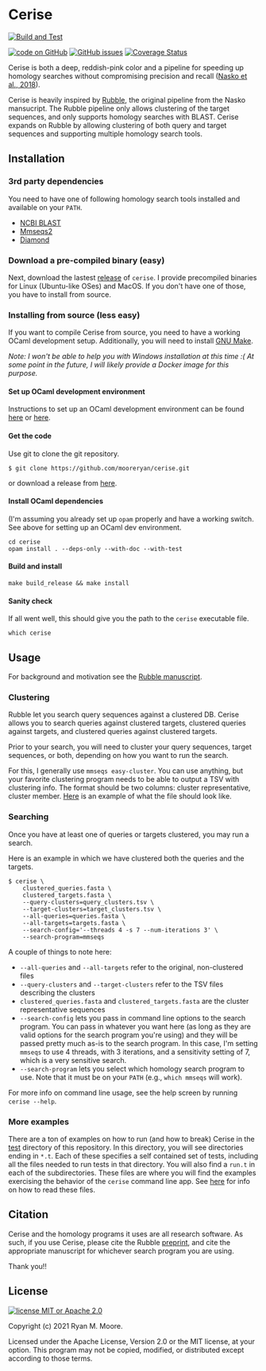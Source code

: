 # Cerise

[![Build and Test](https://github.com/mooreryan/cerise/actions/workflows/build_and_test.yml/badge.svg?branch=main)](https://github.com/mooreryan/cerise/actions/workflows/build_and_test.yml)

[![code on GitHub](https://img.shields.io/badge/code-GitHub-blue)](https://github.com/mooreryan/cerise) [![GitHub issues](https://img.shields.io/github/issues/mooreryan/cerise)](https://github.com/mooreryan/cerise/issues) [![Coverage Status](https://coveralls.io/repos/github/mooreryan/cerise/badge.svg?branch=main)](https://coveralls.io/github/mooreryan/cerise?branch=main)

Cerise is both a deep, reddish-pink color and a pipeline for speeding up homology searches without compromising precision and recall ([Nasko et al., 2018](https://doi.org/10.1101/426098)).

Cerise is heavily inspired by [Rubble](https://github.com/dnasko/rubble), the original pipeline from the Nasko mansucript.  The Rubble pipeline only allows clustering of the target sequences, and only supports homology searches with BLAST.  Cerise expands on Rubble by allowing clustering of both query and target sequences and supporting multiple homology search tools.

## Installation

### 3rd party dependencies

You need to have one of following homology search tools installed and available on your `PATH`.

* [NCBI BLAST](https://blast.ncbi.nlm.nih.gov/Blast.cgi?PAGE_TYPE=BlastDocs&DOC_TYPE=Download)
* [Mmseqs2](https://github.com/soedinglab/MMseqs2)
* [Diamond](https://github.com/bbuchfink/diamond)

### Download a pre-compiled binary (easy)

Next, download the lastest [release](https://github.com/mooreryan/pasv/releases/latest) of `cerise`.  I provide precompiled binaries for Linux (Ubuntu-like OSes) and MacOS.  If you don't have one of those, you have to install from source.

### Installing from source (less easy)

If you want to compile Cerise from source, you need to have a working OCaml development setup.  Additionally, you will need to install [GNU Make](https://www.gnu.org/software/make/).

*Note: I won't be able to help you with Windows installation at this time :( At some point in the future, I will likely provide a Docker image for this purpose.*

#### Set up OCaml development environment

Instructions to set up an OCaml development environment can be found [here](https://ocaml.org/learn/tutorials/up_and_running.html) or [here](https://dev.realworldocaml.org/install.html).

#### Get the code

Use git to clone the git repository.

```
$ git clone https://github.com/mooreryan/cerise.git
```

or download a release from [here](https://github.com/mooreryan/pasv/releases).

#### Install OCaml dependencies

(I'm assuming you already set up `opam` properly and have a working switch.  See above for setting up an OCaml dev environment.

```
cd cerise
opam install . --deps-only --with-doc --with-test
```

#### Build and install

```
make build_release && make install
```

#### Sanity check

If all went well, this should give you the path to the `cerise` executable file.

```
which cerise
```

## Usage

For background and motivation see the [Rubble manuscript](https://doi.org/10.1101/426098).

### Clustering

Rubble let you search query sequences against a clustered DB.  Cerise allows you to search queries against clustered targets, clustered queries against targets, and clustered queries against clustered targets.

Prior to your search, you will need to cluster your query sequences, target sequences, or both, depending on how you want to run the search.

For this, I generally use `mmseqs easy-cluster`.  You can use anything, but your favorite clustering program needs to be able to output a TSV with clustering info.  The format should be two columns: cluster representative, cluster member.  [Here](https://github.com/mooreryan/cerise/blob/readme/cerise/test/mmseqs_search.t/query_clusters.tsv) is an example of what the file should look like.

### Searching

Once you have at least one of queries or targets clustered, you may run a search.

Here is an example in which we have clustered both the queries and the targets.

```
$ cerise \
    clustered_queries.fasta \
    clustered_targets.fasta \
    --query-clusters=query_clusters.tsv \
    --target-clusters=target_clusters.tsv \
    --all-queries=queries.fasta \
    --all-targets=targets.fasta \
    --search-config='--threads 4 -s 7 --num-iterations 3' \
    --search-program=mmseqs
```

A couple of things to note here:

* `--all-queries` and `--all-targets` refer to the original, non-clustered files
* `--query-clusters` and `--target-clusters` refer to the TSV files describing the clusters
* `clustered_queries.fasta` and `clustered_targets.fasta` are the cluster representative sequences
* `--search-config` lets you pass in command line options to the search program.  You can pass in whatever you want here (as long as they are valid options for the search program you're using) and they will be passed pretty much as-is to the search program. In this case, I'm setting `mmseqs` to use 4 threads, with 3 iterations, and a sensitivity setting of 7, which is a very sensitive search.
* `--search-program` lets you select which homology search program to use.  Note that it must be on your `PATH` (e.g., `which mmseqs` will work).

For more info on command line usage, see the help screen by running `cerise --help`.

### More examples

There are a ton of examples on how to run (and how to break) Cerise in the [test](https://github.com/mooreryan/cerise/tree/main/cerise/test) directory of this repository.  In this directory, you will see directories ending in `*.t`.  Each of these specifies a self contained set of tests, including all the files needed to run tests in that directory.  You will also find a `run.t` in each of the subdirectories.  These files are where you will find the examples exercising the behavior of the `cerise` command line app.  See [here](https://bitheap.org/cram/) for info on how to read these files.

## Citation

Cerise and the homology programs it uses are all research software.  As such, if you use Cerise, please cite the Rubble [preprint](https://doi.org/10.1101/426098), and cite the appropriate manuscript for whichever search program you are using.

Thank you!!

## License

[![license MIT or Apache
2.0](https://img.shields.io/badge/license-MIT%20or%20Apache%202.0-blue)](https://github.com/mooreryan/pasv)

Copyright (c) 2021 Ryan M. Moore.

Licensed under the Apache License, Version 2.0 or the MIT license, at your option. This program may not be copied, modified, or distributed except according to those terms.
